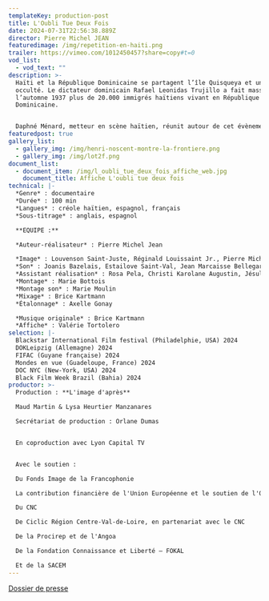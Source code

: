 ```yaml
---
templateKey: production-post
title: L'Oubli Tue Deux Fois
date: 2024-07-31T22:56:38.889Z
director: Pierre Michel JEAN
featuredimage: /img/repetition-en-haiti.png
trailer: https://vimeo.com/1012450457?share=copy#t=0
vod_list:
  - vod_text: ""
description: >-
  Haïti et la République Dominicaine se partagent l’île Quisqueya et un génocide
  occulté. Le dictateur dominicain Rafael Leonidas Trujillo a fait massacrer à
  l’automne 1937 plus de 20.000 immigrés haïtiens vivant en République
  Dominicaine. 


  Daphné Ménard, metteur en scène haïtien, réunit autour de cet évènement des comédiens des deux parts de l’île. Une création inédite qui demandera à l’un et l’autre de ses peuples d’évoquer certaines zones sombres de leur histoire.
featuredpost: true
gallery_list:
  - gallery_img: /img/henri-noscent-montre-la-frontiere.png
  - gallery_img: /img/lot2f.png
document_list:
  - document_item: /img/l_oubli_tue_deux_fois_affiche_web.jpg
    document_title: Affiche L'oubli tue deux fois
technical: |-
  *Genre* : documentaire
  *Durée* : 100 min
  *Langues* : créole haïtien, espagnol, français
  *Sous-titrage* : anglais, espagnol

  **EQUIPE :**

  *Auteur-réalisateur* : Pierre Michel Jean

  *Image* : Louvenson Saint-Juste, Réginald Louissaint Jr., Pierre Michel Jean
  *Son* : Joanis Bazelais, Estailove Saint-Val, Jean Marcaisse Bellegarde
  *Assistant réalisation* : Rosa Pela, Christi Karolane Augustin, Jésulas Blanc
  *Montage* : Marie Bottois 
  *Montage son* : Marie Moulin
  *Mixage* : Brice Kartmann 
  *Étalonnage* : Axelle Gonay

  *Musique originale* : Brice Kartmann
  *Affiche* : Valérie Tortolero
selection: |-
  Blackstar International Film festival (Philadelphie, USA) 2024
  DOKLeipzig (Allemagne) 2024
  FIFAC (Guyane française) 2024
  Mondes en vue (Guadeloupe, France) 2024
  DOC NYC (New-York, USA) 2024
  Black Film Week Brazil (Bahia) 2024
productor: >-
  Production : **L'image d'après** 

  Maud Martin & Lysa Heurtier Manzanares

  Secrétariat de production : Orlane Dumas


  En coproduction avec Lyon Capital TV


  Avec le soutien :

  Du Fonds Image de la Francophonie

  La contribution financière de l'Union Européenne et le soutien de l'Organisation des États ACP

  Du CNC

  De Ciclic Région Centre-Val-de-Loire, en partenariat avec le CNC

  De la Procirep et de l'Angoa

  De la Fondation Connaissance et Liberté – FOKAL

  Et de la SACEM
---
```

[](https://gofile.me/5ieuy/Y1y8eCy6Z)[Dossier de presse](https://gofile.me/5ieuy/PMKh4WirS)